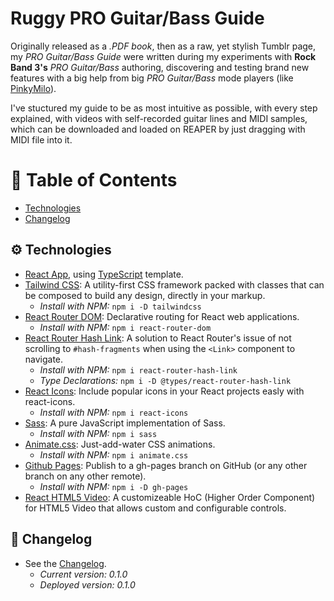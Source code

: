 # Ruggy PRO Guitar/Bass Guide
Originally released as a *.PDF book*, then as a raw, yet stylish Tumblr page, my *PRO Guitar/Bass Guide* were written during my experiments with **Rock Band 3's** *PRO Guitar/Bass* authoring, discovering and testing brand new features with a big help from big *PRO Guitar/Bass* mode players (like [PinkyMilo]()).

I've stuctured my guide to be as most intuitive as possible, with every step explained, with videos with self-recorded guitar lines and MIDI samples, which can be downloaded and loaded on REAPER by just dragging with MIDI file into it.

# 💠  Table of Contents
- [Technologies]()
- [Changelog]()

## ⚙️ Technologies
- [React App](https://create-react-app.dev/), using [TypeScript](https://www.typescriptlang.org/) template.
- [Tailwind CSS](https://tailwindcss.com/): A utility-first CSS framework packed with classes that can be composed to build any design, directly in your markup.
    -  *Install with NPM:*  `npm i -D tailwindcss`
- [React Router DOM](https://www.npmjs.com/package/react-router-dom): Declarative routing for React web applications.
    -  *Install with NPM:*  `npm i react-router-dom`
- [React Router Hash Link](https://www.npmjs.com/package/react-router-hash-link): A solution to React Router's issue of not scrolling to `#hash-fragments` when using the `<Link>` component to navigate.
    -  *Install with NPM:*  `npm i react-router-hash-link`
    - *Type Declarations:* `npm i -D @types/react-router-hash-link`
- [React Icons](https://www.npmjs.com/package/react-icons): Include popular icons in your React projects easly with react-icons.
    -  *Install with NPM:*  `npm i react-icons`
- [Sass](https://www.npmjs.com/package/sass): A pure JavaScript implementation of Sass.
    -  *Install with NPM:*  `npm i sass`
- [Animate.css](): Just-add-water CSS animations.
    -  *Install with NPM:*  `npm i animate.css`
- [Github Pages](https://www.npmjs.com/package/gh-pages): Publish to a gh-pages branch on GitHub (or any other branch on any other remote).
    -  *Install with NPM:*  `npm i -D gh-pages`
- [React HTML5 Video](https://www.npmjs.com/package/react-html5video): A customizeable HoC (Higher Order Component) for HTML5 Video that allows custom and configurable controls.

## 🔄  Changelog
- See the [Changelog](https://github.com/ruggeryiury/proguitarbass-guide/blob/master/CHANGELOG.md).
	- *Current version: 0.1.0*
	- *Deployed version: 0.1.0*